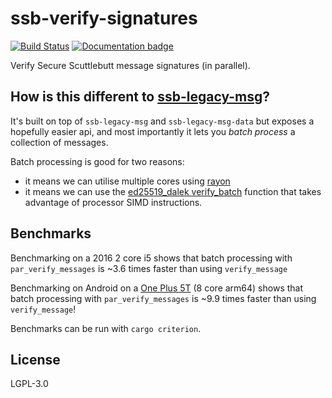 # ssb-verify-signatures

[![Build Status](https://travis-ci.org/sunrise-choir/ssb-verify-signatures.svg?branch=master)](https://travis-ci.org/sunrise-choir/ssb-verify-signatures) [![Documentation badge](https://img.shields.io/badge/rust-docs-blue)](https://sunrise-choir.github.io/ssb-verify-signatures/ssb_verify_signatures/index.html)

Verify Secure Scuttlebutt message signatures (in parallel).

## How is this different to [ssb-legacy-msg](https://github.com/sunrise-choir/ssb-legacy-msg)?

It's built on top of `ssb-legacy-msg` and `ssb-legacy-msg-data` but exposes a hopefully easier
api, and most importantly it lets you _batch process_ a collection of messages. 

Batch processing is good for two reasons:
- it means we can utilise multiple cores using [rayon](https://docs.rs/rayon/1.2.0/rayon/index.html)
- it means we can use the [ed25519_dalek verify_batch](https://docs.rs/ed25519-dalek/0.9.1/ed25519_dalek/fn.verify_batch.html) function that takes advantage of
processor SIMD instructions. 

## Benchmarks

Benchmarking on a 2016 2 core i5 shows that batch processing with `par_verify_messages` is ~3.6 times faster than using `verify_message` 

Benchmarking on Android on a [One Plus 5T](https://en.wikipedia.org/wiki/OnePlus_5T) (8 core arm64) shows that batch processing with `par_verify_messages` is ~9.9 times faster than using `verify_message`!

Benchmarks can be run with `cargo criterion`.

## License

LGPL-3.0
